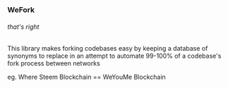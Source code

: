 ### WeFork
###### that's right

This library makes forking codebases easy by keeping a database of synonyms to replace in an attempt to automate 99-100% of a codebase's fork process between networks

eg. Where Steem Blockchain == WeYouMe Blockchain